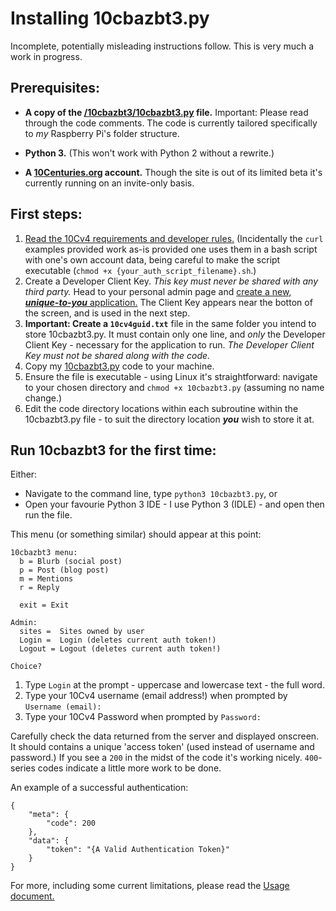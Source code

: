 # Installing 10cbazbt3.py
Incomplete, potentially misleading instructions follow.  This is very much a work in progress.

## Prerequisites:
* **A copy of the [/10cbazbt3/10cbazbt3.py](/10cbazbt3/10cbazbt3.py) file.**  Important: Please read through the code comments.  The code is currently tailored specifically to *my* Raspberry Pi's folder structure.

* **Python 3.** (This won't work with Python 2 without a rewrite.)

* **A [10Centuries.org](http://10centuries.org) account.**  Though the site is out of its limited beta it's currently running on an invite-only basis.

## First steps:
1. [Read the 10Cv4 requirements and developer rules.](https://docs.10centuries.org/auth)  (Incidentally the `curl` examples provided work as-is provided one uses them in a bash script with one's own account data, being careful to make the script executable (`chmod +x {your_auth_script_filename}.sh`.)
1. Create a Developer Client Key.  *This key must never be shared with any third party.*  Head to your personal admin page and [create a new, ***unique-to-you*** application.](https://admin.10centuries.org/apps/)  The Client Key appears near the botton of the screen, and is used in the next step.
1. **Important: Create a `10cv4guid.txt`** file in the same folder you intend to store 10cbazbt3.py.  It must contain only one line, and *only* the Developer Client Key - necessary for the application to run.  *The Developer Client Key must not be shared along with the code.*
1. Copy my [10cbazbt3.py](/10cbazbt3/10cbazbt3.py) code to your machine.
1. Ensure the file is executable - using Linux it's straightforward: navigate to your chosen directory and `chmod +x 10cbazbt3.py` (assuming no name change.)
1. Edit the code directory locations within each subroutine within the 10cbazbt3.py file - to suit the directory location ***you*** wish to store it at.

## Run 10cbazbt3 for the first time:

Either:

* Navigate to the command line, type `python3 10cbazbt3.py`, or
* Open your favourie Python 3 IDE - I use Python 3 (IDLE) - and open then run the file.

This menu (or something similar) should appear at this point:

````
10cbazbt3 menu:
  b = Blurb (social post)
  p = Post (blog post)
  m = Mentions
  r = Reply

  exit = Exit

Admin:
  sites =  Sites owned by user
  Login =  Login (deletes current auth token!)
  Logout = Logout (deletes current auth token!)

Choice?
````

1. Type `Login` at the prompt - uppercase and lowercase text - the full word.
1. Type your 10Cv4 username (email address!) when prompted by `Username (email): `
1. Type your 10Cv4 Password when prompted by `Password: `

Carefully check the data returned from the server and displayed onscreen.  It should contains a unique 'access token' (used instead of username and password.)  If you see a `200` in the midst of the code it's working nicely.  `400`-series codes indicate a little more work to be done.

An example of a successful authentication:

````
{
    "meta": {
        "code": 200
    },
    "data": {
        "token": "{A Valid Authentication Token}"
    }
}
````

For more, including some current limitations, please read the [Usage document.](/docs/20-usage.md)
